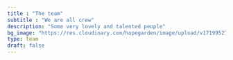 ```yaml
---
title : "The team"
subtitle : "We are all crew"
description: "Some very lovely and talented people"
bg_image: "https://res.cloudinary.com/hopegarden/image/upload/v1719952740/title-poppy.webp"
type: team
draft: false
---
```

